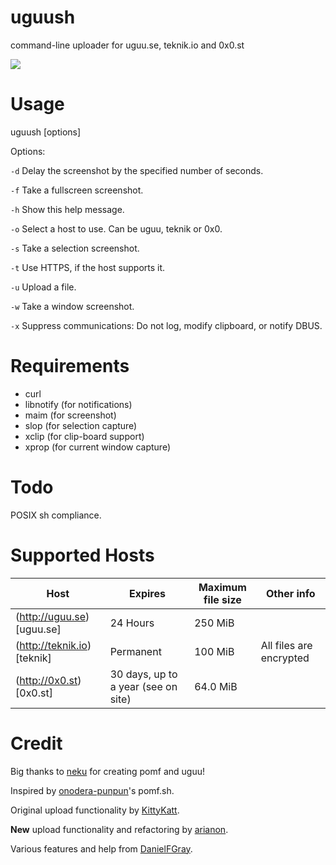 uguush
========

command-line uploader for uguu.se, teknik.io and 0x0.st

![](https://u.teknik.io/WldwN2.png)

Usage
=====

uguush [options]

Options:

`-d` Delay the screenshot by the specified number of seconds.

`-f` Take a fullscreen screenshot.

`-h` Show this help message.

`-o` Select a host to use. Can be uguu, teknik or 0x0.

`-s` Take a selection screenshot.

`-t` Use HTTPS, if the host supports it.

`-u` <file> Upload a file.

`-w` Take a window screenshot.

`-x` Suppress communications: Do not log, modify clipboard, or notify DBUS.

Requirements
============

- curl
- libnotify (for notifications)
- maim (for screenshot)
- slop (for selection capture)
- xclip (for clip-board support)
- xprop (for current window capture)

Todo
====

POSIX sh compliance.

Supported Hosts
===============
| Host  | Expires | Maximum file size | Other info |
| ------------- | ------------- | ------------- | ------------- |
| (http://uguu.se)[uguu.se] | 24 Hours  | 250 MiB |
| (http://teknik.io)[teknik]  | Permanent  | 100 MiB | All files are encrypted |
| (http://0x0.st)[0x0.st]  | 30 days, up to a year (see on site) | 64.0 MiB | |


Credit
======

Big thanks to [neku](https://github.com/nokonoko) for creating pomf and uguu!

Inspired by [onodera-punpun](https://github.com/onodera-punpun)'s pomf.sh.

Original upload functionality by [KittyKatt](https://github.com/KittyKatt).

**New** upload functionality and refactoring by [arianon](https://github.com/arianon).

Various features and help from [DanielFGray](https://github.com/DanielFGray).
